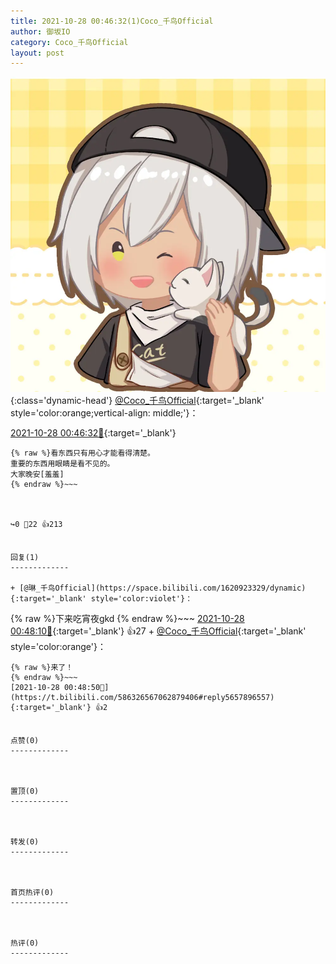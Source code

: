 ```yaml
---
title: 2021-10-28 00:46:32(1)Coco_千鸟Official
author: 御坂IO
category: Coco_千鸟Official
layout: post
---
```


![img](/images/85e485bc0dbd0cde4d15f24d7cffe9704618ad10.jpg){:class='dynamic-head'}
[@Coco_千鸟Official](https://space.bilibili.com/1891728206/dynamic){:target='_blank' style='color:orange;vertical-align: middle;'}：

[2021-10-28 00:46:32🔗](https://t.bilibili.com/586326567062879406){:target='_blank'}

~~~
{% raw %}看东西只有用心才能看得清楚。
重要的东西用眼睛是看不见的。
大家晚安[羞羞]
{% endraw %}~~~



↪️0 💬22 👍213


回复(1)
-------------

+ [@琳_千鸟Official](https://space.bilibili.com/1620923329/dynamic){:target='_blank' style='color:violet'}：
~~~
{% raw %}下来吃宵夜gkd
{% endraw %}~~~
[2021-10-28 00:48:10🔗](https://t.bilibili.com/586326567062879406#reply5657900499){:target='_blank'} 👍27
    + [@Coco_千鸟Official](https://space.bilibili.com/1891728206/dynamic){:target='_blank' style='color:orange'}：
~~~
{% raw %}来了！
{% endraw %}~~~
[2021-10-28 00:48:50🔗](https://t.bilibili.com/586326567062879406#reply5657896557){:target='_blank'} 👍2


点赞(0)
-------------



置顶(0)
-------------



转发(0)
-------------



首页热评(0)
-------------



热评(0)
-------------



